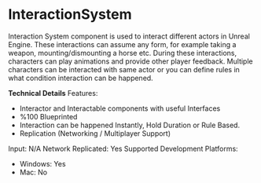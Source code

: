 
# InteractionSystem
Interaction System component is used to interact different actors in Unreal Engine. These interactions can assume any form, for example taking a weapon, mounting/dismounting a horse etc. During these interactions, characters can play animations and provide other player feedback. Multiple characters can be interacted with same actor or you can define rules in what condition interaction can be happened.

**Technical Details**
Features:
 * Interactor and Interactable components with useful Interfaces
 * %100 Blueprinted
 * Interaction can be happened Instantly, Hold Duration or Rule Based. 
 * Replication (Networking / Multiplayer Support)

Input: N/A 
Network Replicated: Yes 
Supported Development Platforms: 
 * Windows: Yes
 * Mac: No

